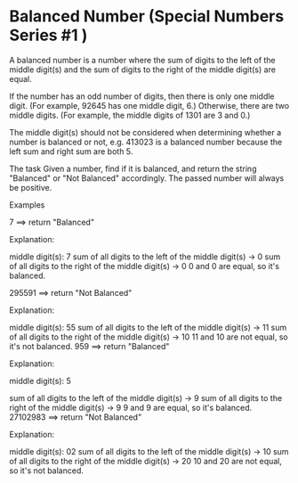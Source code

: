 # Balanced Number (Special Numbers Series #1 )

A balanced number is a number where the sum of digits to the left of the middle digit(s) and the sum of digits to the right of the middle digit(s) are equal.

If the number has an odd number of digits, then there is only one middle digit. (For example, 92645 has one middle digit, 6.) Otherwise, there are two middle digits. (For example, the middle digits of 1301 are 3 and 0.)

The middle digit(s) should not be considered when determining whether a number is balanced or not, e.g. 413023 is a balanced number because the left sum and right sum are both 5.

The task
Given a number, find if it is balanced, and return the string "Balanced" or "Not Balanced" accordingly. The passed number will always be positive.

Examples

7 ==> return "Balanced"

Explanation:

middle digit(s): 7
sum of all digits to the left of the middle digit(s) -> 0
sum of all digits to the right of the middle digit(s) -> 0
0 and 0 are equal, so it's balanced.

295591 ==> return "Not Balanced"

Explanation:

middle digit(s): 55
sum of all digits to the left of the middle digit(s) -> 11
sum of all digits to the right of the middle digit(s) -> 10
11 and 10 are not equal, so it's not balanced.
959 ==> return "Balanced"

Explanation:

middle digit(s): 5

sum of all digits to the left of the middle digit(s) -> 9
sum of all digits to the right of the middle digit(s) -> 9
9 and 9 are equal, so it's balanced.
27102983 ==> return "Not Balanced"

Explanation:

middle digit(s): 02
sum of all digits to the left of the middle digit(s) -> 10
sum of all digits to the right of the middle digit(s) -> 20
10 and 20 are not equal, so it's not balanced.